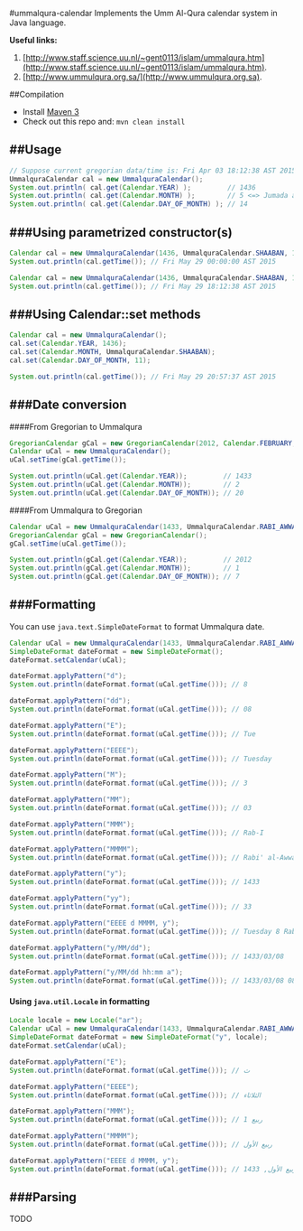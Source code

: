 #ummalqura-calendar
Implements the Umm Al-Qura calendar system in Java language.

**Useful links:**

1. [http://www.staff.science.uu.nl/~gent0113/islam/ummalqura.htm](http://www.staff.science.uu.nl/~gent0113/islam/ummalqura.htm).
2. [http://www.ummulqura.org.sa/](http://www.ummulqura.org.sa).

##Compilation

* Install [Maven 3](http://maven.apache.org/download.html)
* Check out this repo and: `mvn clean install`

##Usage
-------

```java
// Suppose current gregorian data/time is: Fri Apr 03 18:12:38 AST 2015
UmmalquraCalendar cal = new UmmalquraCalendar();
System.out.println( cal.get(Calendar.YEAR) );         // 1436
System.out.println( cal.get(Calendar.MONTH) );        // 5 <=> Jumada al-Akhirah
System.out.println( cal.get(Calendar.DAY_OF_MONTH) ); // 14
```

###Using parametrized constructor(s)
------------------------------------
```java
Calendar cal = new UmmalquraCalendar(1436, UmmalquraCalendar.SHAABAN, 11);
System.out.println(cal.getTime()); // Fri May 29 00:00:00 AST 2015
```
```java
Calendar cal = new UmmalquraCalendar(1436, UmmalquraCalendar.SHAABAN, 11, 18, 12, 38);
System.out.println(cal.getTime()); // Fri May 29 18:12:38 AST 2015
```

###Using Calendar::set methods
------------------------------
```java
Calendar cal = new UmmalquraCalendar();
cal.set(Calendar.YEAR, 1436);
cal.set(Calendar.MONTH, UmmalquraCalendar.SHAABAN);
cal.set(Calendar.DAY_OF_MONTH, 11);

System.out.println(cal.getTime()); // Fri May 29 20:57:37 AST 2015
```

###Date conversion
------------------
####From Gregorian to Ummalqura
```java
GregorianCalendar gCal = new GregorianCalendar(2012, Calendar.FEBRUARY, 12);
Calendar uCal = new UmmalquraCalendar();
uCal.setTime(gCal.getTime());

System.out.println(uCal.get(Calendar.YEAR));         // 1433
System.out.println(uCal.get(Calendar.MONTH));        // 2
System.out.println(uCal.get(Calendar.DAY_OF_MONTH)); // 20
```

####From Ummalqura to Gregorian
```java
Calendar uCal = new UmmalquraCalendar(1433, UmmalquraCalendar.RABI_AWWAL, 15);
GregorianCalendar gCal = new GregorianCalendar();
gCal.setTime(uCal.getTime());

System.out.println(gCal.get(Calendar.YEAR));         // 2012
System.out.println(gCal.get(Calendar.MONTH));        // 1
System.out.println(gCal.get(Calendar.DAY_OF_MONTH)); // 7
```

###Formatting
-------------
You can use `java.text.SimpleDateFormat` to format Ummalqura date.
```java
Calendar uCal = new UmmalquraCalendar(1433, UmmalquraCalendar.RABI_AWWAL, 8, 20, 45, 10);
SimpleDateFormat dateFormat = new SimpleDateFormat();
dateFormat.setCalendar(uCal);

dateFormat.applyPattern("d");
System.out.println(dateFormat.format(uCal.getTime())); // 8

dateFormat.applyPattern("dd");
System.out.println(dateFormat.format(uCal.getTime())); // 08

dateFormat.applyPattern("E");
System.out.println(dateFormat.format(uCal.getTime())); // Tue

dateFormat.applyPattern("EEEE");
System.out.println(dateFormat.format(uCal.getTime())); // Tuesday

dateFormat.applyPattern("M");
System.out.println(dateFormat.format(uCal.getTime())); // 3

dateFormat.applyPattern("MM");
System.out.println(dateFormat.format(uCal.getTime())); // 03

dateFormat.applyPattern("MMM");
System.out.println(dateFormat.format(uCal.getTime())); // Rab-I

dateFormat.applyPattern("MMMM");
System.out.println(dateFormat.format(uCal.getTime())); // Rabi' al-Awwal

dateFormat.applyPattern("y");
System.out.println(dateFormat.format(uCal.getTime())); // 1433

dateFormat.applyPattern("yy");
System.out.println(dateFormat.format(uCal.getTime())); // 33

dateFormat.applyPattern("EEEE d MMMM, y");
System.out.println(dateFormat.format(uCal.getTime())); // Tuesday 8 Rabi' al-Awwal, 1433

dateFormat.applyPattern("y/MM/dd");
System.out.println(dateFormat.format(uCal.getTime())); // 1433/03/08

dateFormat.applyPattern("y/MM/dd hh:mm a");
System.out.println(dateFormat.format(uCal.getTime())); // 1433/03/08 08:45 PM
```

#### Using `java.util.Locale` in formatting
```java
Locale locale = new Locale("ar");
Calendar uCal = new UmmalquraCalendar(1433, UmmalquraCalendar.RABI_AWWAL, 8, 20, 45, 10);
SimpleDateFormat dateFormat = new SimpleDateFormat("y", locale);
dateFormat.setCalendar(uCal);

dateFormat.applyPattern("E");
System.out.println(dateFormat.format(uCal.getTime())); // ث

dateFormat.applyPattern("EEEE");
System.out.println(dateFormat.format(uCal.getTime())); // الثلاثاء

dateFormat.applyPattern("MMM");
System.out.println(dateFormat.format(uCal.getTime())); // ربيع 1

dateFormat.applyPattern("MMMM");
System.out.println(dateFormat.format(uCal.getTime())); // ربيع الأول

dateFormat.applyPattern("EEEE d MMMM, y");
System.out.println(dateFormat.format(uCal.getTime())); // الثلاثاء 8 ربيع الأول, 1433
```

###Parsing
----------
TODO

